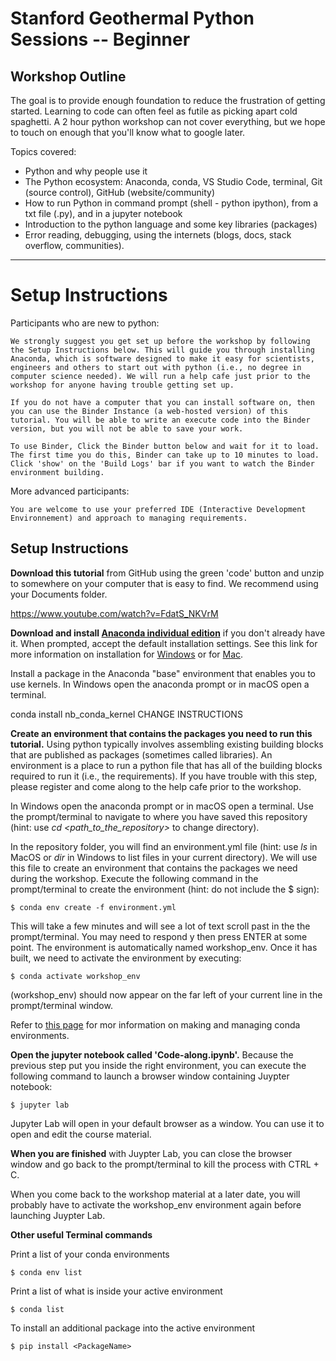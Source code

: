 # Stanford Geothermal Python Sessions -- Beginner

## Workshop Outline

The goal is to provide enough foundation to reduce the frustration of getting started. Learning to code can often feel as futile as picking apart cold spaghetti. A 2 hour python workshop can not cover everything, but we hope to touch on enough that you'll know what to google later. 

Topics covered:
- Python and why people use it
- The Python ecosystem: Anaconda, conda, VS Studio Code, terminal, Git (source control), GitHub (website/community)
- How to run Python in command prompt (shell - python ipython), from a txt file (.py), and in a jupyter notebook
- Introduction to the python language and some key libraries (packages)
- Error reading, debugging, using the internets (blogs, docs, stack overflow, communities).

***
# Setup Instructions

Participants who are new to python:

    We strongly suggest you get set up before the workshop by following the Setup Instructions below. This will guide you through installing Anaconda, which is software designed to make it easy for scientists, engineers and others to start out with python (i.e., no degree in computer science needed). We will run a help cafe just prior to the workshop for anyone having trouble getting set up.

    If you do not have a computer that you can install software on, then you can use the Binder Instance (a web-hosted version) of this tutorial. You will be able to write an execute code into the Binder version, but you will not be able to save your work.  
    
    To use Binder, Click the Binder button below and wait for it to load. The first time you do this, Binder can take up to 10 minutes to load. Click 'show' on the 'Build Logs' bar if you want to watch the Binder environment building. 



More advanced participants:

    You are welcome to use your preferred IDE (Interactive Development Environnement) and approach to managing requirements. 

## Setup Instructions

__Download this tutorial__ from GitHub using the green 'code' button and unzip to somewhere on your computer that is easy to find. We recommend using your Documents folder.

https://www.youtube.com/watch?v=FdatS_NKVrM

__Download and install [Anaconda individual edition](https://www.anaconda.com/products/individual)__ if you don't already have it. When prompted, accept the default installation settings. See this link for more information on installation for [Windows](https://docs.anaconda.com/anaconda/install/windows/) or for [Mac](https://docs.anaconda.com/anaconda/install/mac-os/).

Install a package in the Anaconda "base" environment that enables you to use kernels. In Windows open the anaconda prompt or in macOS open a terminal. 

conda install nb_conda_kernel  CHANGE INSTRUCTIONS 

__Create an environment that contains the packages you need to run this tutorial.__ Using python typically involves assembling existing building blocks that are published as packages (sometimes called libraries). An environment is a place to run a python file that has all of the building blocks required to run it (i.e., the requirements). If you have trouble with this step, please register and come along to the help cafe prior to the workshop. 

In Windows open the anaconda prompt or in macOS open a terminal. Use the prompt/terminal to navigate to where you have saved this repository (hint: use _cd \<path_to_the_repository\>_ to change directory).
 
In the repository folder, you will find an environment.yml file (hint: use _ls_ in MacOS or _dir_ in Windows to list files in your current directory). We will use this file to create an environment that contains the packages we need during the workshop. Execute the following command in the prompt/terminal to create the environment (hint: do not include the $ sign):
 
    $ conda env create -f environment.yml
 
This will take a few minutes and will see a lot of text scroll past in the the prompt/terminal. You may need to respond y then press ENTER at some point. The environment is automatically named workshop_env. Once it has built, we need to activate the environment by executing:
 
    $ conda activate workshop_env
 
\(workshop_env\) should now appear on the far left of your current line in the prompt/terminal window.

Refer to [this page](https://conda.io/projects/conda/en/latest/user-guide/tasks/manage-environments.html) for mor information on making and managing conda environments. 

__Open the jupyter notebook called 'Code-along.ipynb'.__ Because the previous step put you inside the right environment, you can execute the following command to launch a browser window containing Juypter notebook:

    $ jupyter lab
 
Jupyter Lab will open in your default browser as a window. You can use it to open and edit the course material.

__When you are finished__ with Juypter Lab, you can close the browser window and go back to the prompt/terminal to kill the process with CTRL + C.

When you come back to the workshop material at a later date, you will probably have to activate the workshop_env environment again before launching Juypter Lab.
 
 
**Other useful Terminal commands**
 
Print a list of your conda environments
  
    $ conda env list
 
Print a list of what is inside your active environment
  
    $ conda list

To install an additional package into the active environment

    $ pip install <PackageName>


 

 
